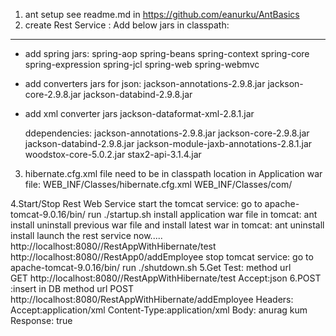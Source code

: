 1.  ant setup
   see readme.md in https://github.com/eanurku/AntBasics 
2. create Rest Service :
  Add below jars in classpath:
  -----------------------------  
* add spring jars:
    spring-aop
    spring-beans
    spring-context
    spring-core
    spring-expression
    spring-jcl
    spring-web
    spring-webmvc
* add converters jars for json:
    jackson-annotations-2.9.8.jar
    jackson-core-2.9.8.jar
    jackson-databind-2.9.8.jar

* add xml converter jars
    jackson-dataformat-xml-2.8.1.jar
    
    ddependencies:
    jackson-annotations-2.9.8.jar
    jackson-core-2.9.8.jar
    jackson-databind-2.9.8.jar
    jackson-module-jaxb-annotations-2.8.1.jar
    woodstox-core-5.0.2.jar
    stax2-api-3.1.4.jar

 
3. hibernate.cfg.xml file need to be in classpath location in Application war file:
    WEB_INF/Classes/hibernate.cfg.xml
    WEB_INF/Classes/com/

4.Start/Stop Rest Web  Service
    start the tomcat service:
        go to apache-tomcat-9.0.16/bin/
        run ./startup.sh
    install application war file in tomcat:
        ant  install
    uninstall previous war file and install latest war in tomcat:
        ant uninstall install
    launch the rest service now.....
        http://localhost:8080//RestAppWithHibernate/test
        http://localhost:8080//RestApp0/addEmployee
    stop tomcat service:
        go to apache-tomcat-9.0.16/bin/
        run ./shutdown.sh
5.Get Test:
    method url    
    GET     http://localhost:8080//RestAppWithHibernate/test
    Accept:json
6.POST :insert in DB
    method url
    POST    http://localhost:8080/RestAppWithHibernate/addEmployee
    Headers:
    Accept:application/xml
    Content-Type:application/xml
    Body:
    <Employee>
    	<firstname>anurag</firstname>
    	<lastname>kum</lastname>
    </Employee>
    Response:
    <Boolean>true</Boolean>